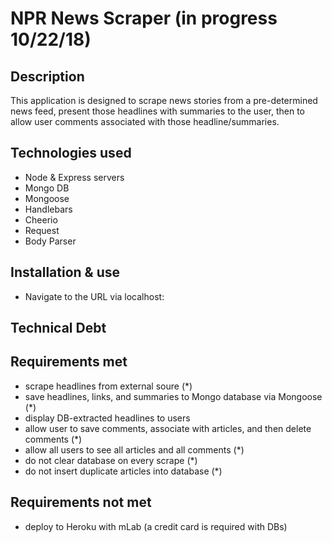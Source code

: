 # NPR News Scraper (in progress 10/22/18)

## Description
This application is designed to scrape news stories from a pre-determined news feed, present those headlines with summaries to the user, then to allow user comments associated with those headline/summaries.

## Technologies used
- Node & Express servers
- Mongo DB
- Mongoose
- Handlebars
- Cheerio
- Request
- Body Parser

## Installation & use
- Navigate to the URL via localhost: <link here>

## Technical Debt

## Requirements met
- scrape headlines from external soure (*)
- save headlines, links, and summaries to Mongo database via Mongoose (*)
- display DB-extracted headlines to users
- allow user to save comments, associate with articles, and then delete comments (*)
- allow all users to see all articles and all comments (*)
- do not clear database on every scrape (*)
- do not insert duplicate articles into database (*)

## Requirements not met
- deploy to Heroku with mLab (a credit card is required with DBs)
